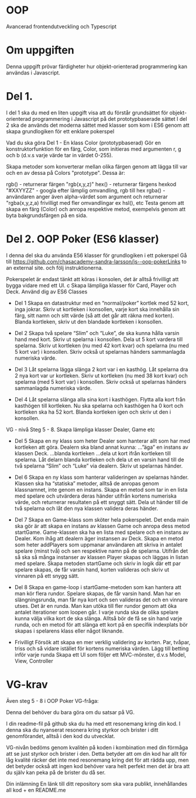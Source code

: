 
# OOP


Avancerad frontendutveckling och Typescript


# Om uppgiften


Denna uppgift prövar färdigheter hur objekt-orienterad programmering kan användas i Javascript.


# Del 1.


I del 1 ska du med en liten uppgift visa att du förstår grundsättet för objekt-orienterad programmering i Javascript på det prototypbaserade sättet
I del 2 ska de används det moderna sättet med klasser som kom i ES6 genom att skapa grundlogiken för ett enklare pokerspel


Vad du ska göra
Del 1 - En klass Color (prototypbaserad)
Gör en konstruktorfunktion för en färg, Color, som initieras med argumenten r, g och b (d.v.s varje värde tar in värdet 0-255).


Skapa metoder som konverterar mellan olika färgen genom att lägga till var och en av dessa på Colors "prototype". Dessa är:


rgb() - returnerar färgen "rgb(x,y,z)"
hex() - returnerar färgens hexkod "#XXYYZZ" - googla efter lämplig omvandling, rgb till hex
rgba() - användaren anger även alpha-värdet som argument och returnerar "rgba(x,y,z,a)
frivilligt med fler omvandlingar ex hsl(), etc
Testa genom att skapa en färg (Color) och anropa respektive metod, exempelvis genom att byta bakgrundsfärgen på en sida.


# Del 2. OOP Poker (ES6 klasser)


I denna del ska du använda E56 klasser för grundlogiken i ett pokerspel Gå till https://github.com/chasacademy-sandra-larsson/js--oop-pokerLinks to an external site. och följ instruktionerna.


Pokerspelet är endast tänkt att köras i konsolen, det är alltså frivilligt att bygga vidare med ett UI.
c
Skapa lämpliga klasser för Card, Player och Deck. Använd dig av ES6 Classes


- Del 1
 Skapa en datastruktur med en “normal/poker” kortlek med 52 kort, inga jokrar. Skriv ut kortleken i konsollen, varje kort ska innehålla sin färg, sitt namn och sitt värde (så att det går att räkna med korten). Blanda kortleken, skriv ut den blandade kortleken i konsollen.


- Del 2
 Skapa två spelare “Slim” och “Luke”, de ska kunna hålla varsin hand med kort. Skriv ut spelarna i konsollen. Dela ut 5 kort vardera till spelarna. Skriv ut kortleken (nu med 42 kort kvar) och spelarna (nu med 5 kort var) i konsollen. Skriv också ut spelarnas händers sammanlagda numeriska värde.


- Del 3
 Låt spelarna lägga slänga 2 kort var i en kasthög. Låt spelarna dra 2 nya kort var ur kortleken. Skriv ut kortleken (nu med 38 kort kvar) och spelarna (med 5 kort var) i konsollen. Skriv också ut spelarnas händers sammanlagda numeriska värde.


- Del 4
 Låt spelarna slänga alla sina kort i kasthögen. Flytta alla kort från kasthögen till kortleken. Nu ska spelarna och kasthögen ha 0 kort och kortleken ska ha 52 kort. Blanda kortleken igen och skriv ut den i konsollen.


VG - nivå
Steg 5 - 8. Skapa lämpliga klasser Dealer, Game etc


- Del 5
 Skapa en ny klass som heter Dealer som hanterar allt som har med kortleken att göra. Dealern ska bland annat kunna: …”äga” en instans av klassen Deck. …blanda kortleken …dela ut kort ifrån kortleken till spelarna. Låt delarn blanda kortleken och dela ut en varsin hand till de två spelarna “Slim” och “Luke” via dealern. Skriv ut spelarnas händer.


- Del 6
 Skapa en ny klass som hanterar valideringen av spelarnas händer. Klassen ska ha “statiska” metoder, alltså de anropas genom klassnamnet, inte genom en instans. Skapa en metod som tar in en lista med spelare och utvärdera deras händer utifrån kortens numeriska värde, och returnerar resultaten på ett snyggt sätt. Dela ut händer till de två spelarna och låt den nya klassen validera deras händer.


- Del 7
 Skapa en Game-klass som sköter hela pokerspelet. Det enda main ska gör är att skapa en instans av klassen Game och anropa dess metod startGame. Game-klassen ska ha en lista med spelare och en instans av Dealer. Kom ihåg att dealern äger instansen av Deck. Skapa en metod som heter addPlayers som uppmanar användaren att skriva in antalet spelare (minst två) och sen respektive namn på de spelarna. Utifrån det så ska så många instanser av klassen Player skapas och läggas in listan med spelare. Skapa metoden startGame och skriv in logik där ett par spelare skapas, de får varsin hand, korten valideras och skriv ut vinnaren på ett snygg sätt.


- Del 8
 Skapa en game-loop i startGame-metoden som kan hantera att man kör flera rundor. Spelare skapas, de får varsin hand. Man har en slängningsrunda, man får nya kort och sen valideras det och en vinnare utses. Det är en runda. Man kan utöka till fler rundor genom att öka antalet iterationer som loopen går. I varje runda ska de olika spelare kunna välja vilka kort de ska slänga. Alltså bör de få se sin hand varje runda, och en metod för att slänga ett kort på en specifik indexplats bör skapas i spelarens klass eller något liknande.


- Frivilligt
 Försök att skapa en mer verklig validering av korten. Par, tvåpar, triss och så vidare istället för kortens numeriska värden.
 Lägg till betting inför varje runda
 Skapa ett UI som följer ett MVC-mönster, d.v.s Model, View, Controller


# VG-krav


Även steg 5 - 8 i OOP Poker
VG-fråga:


Denna del behöver du bara göra om du satsar på VG.


I din readme-fil på github ska du ha med ett resonemang kring din kod. I denna ska du nyanserat resonera kring styrkor och brister i ditt genomförandet, alltså i den kod du utvecklat.


VG-nivån bedöms genom kvalitén på koden i kombination med din förmåga att se just styrkor och brister i den. Detta betyder att om din kod har allt för låg kvalité räcker det inte med resonemang kring det för att rädda upp, men det betyder också att ingen kod behöver vara helt perfekt men det är bra att du själv kan peka på de brister du då ser.


Din inlämning
En länk till ditt repository som ska vara publikt, innehållandes all kod + en README.me



